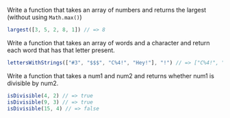Write a function that takes an array of numbers and returns the largest (without using `Math.max()`)

```js
largest([3, 5, 2, 8, 1]) // => 8
```

Write a function that takes an array of words and a character and return each word that has that letter present.

```js
lettersWithStrings(["#3", "$$$", "C%4!", "Hey!"], "!") // => ["C%4!", "Hey!"]
```

Write a function that takes a num1 and num2 and returns whether num1 is divisible by num2.

```js
isDivisible(4, 2) // => true
isDivisible(9, 3) // => true
isDivisible(15, 4) // => false
```

